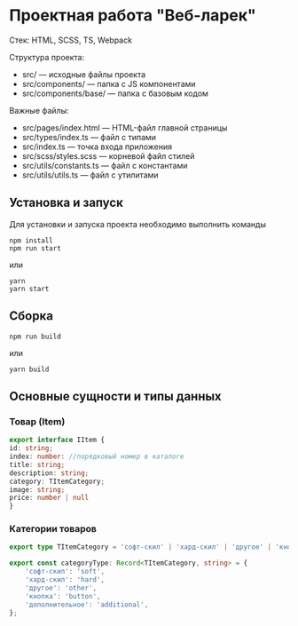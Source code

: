 # Проектная работа "Веб-ларек"

Стек: HTML, SCSS, TS, Webpack

Структура проекта:
- src/ — исходные файлы проекта
- src/components/ — папка с JS компонентами
- src/components/base/ — папка с базовым кодом

Важные файлы:
- src/pages/index.html — HTML-файл главной страницы
- src/types/index.ts — файл с типами
- src/index.ts — точка входа приложения
- src/scss/styles.scss — корневой файл стилей
- src/utils/constants.ts — файл с константами
- src/utils/utils.ts — файл с утилитами

## Установка и запуск
Для установки и запуска проекта необходимо выполнить команды

```
npm install
npm run start
```

или

```
yarn
yarn start
```
## Сборка

```
npm run build
```

или

```
yarn build
```
 ## Основные сущности и типы данных
### Товар (Item)
```typescript
export interface IItem {
id: string;
index: number: //порядковый номер в каталоге
title: string;
description: string;
category: TItemCategory;
image: string;
price: number | null
}
```
### Категории товаров
```typescript
export type TItemCategory = 'софт-скил' | 'хард-скил' | 'другое' | 'кнопка' | 'дополнительное';

export const categoryType: Record<TItemCategory, string> = {
	'софт-скил': 'soft',
	'хард-скил': 'hard',
	'другое': 'other',
	'кнопка': 'button',
	'дополнительное': 'additional',
};
```


